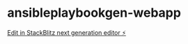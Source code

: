 # ansibleplaybookgen-webapp

[Edit in StackBlitz next generation editor ⚡️](https://stackblitz.com/~/github.com/free7assan/ansibleplaybookgen-webapp)